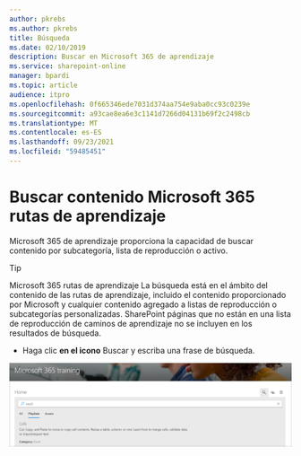 ```yaml
---
author: pkrebs
ms.author: pkrebs
title: Búsqueda
ms.date: 02/10/2019
description: Buscar en Microsoft 365 de aprendizaje
ms.service: sharepoint-online
manager: bpardi
ms.topic: article
audience: itpro
ms.openlocfilehash: 0f665346ede7031d374aa754e9aba0cc93c0239e
ms.sourcegitcommit: a93cae8ea6e3c1141d7266d04131b69f2c2498cb
ms.translationtype: MT
ms.contentlocale: es-ES
ms.lasthandoff: 09/23/2021
ms.locfileid: "59485451"
---
```

# <a name="search-for-microsoft-365-learning-pathways-content"></a>Buscar contenido Microsoft 365 rutas de aprendizaje

Microsoft 365 de aprendizaje proporciona la capacidad de buscar contenido por subcategoría, lista de reproducción o activo. 

> [!TIP]
> Microsoft 365 rutas de aprendizaje La búsqueda está en el ámbito del contenido de las rutas de aprendizaje, incluido el contenido proporcionado por Microsoft y cualquier contenido agregado a listas de reproducción o subcategorías personalizadas. SharePoint páginas que no están en una lista de reproducción de caminos de aprendizaje no se incluyen en los resultados de búsqueda.     

- Haga clic **en el icono** Buscar y escriba una frase de búsqueda. 

![Búsqueda](media/cg-search.png)

